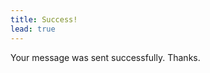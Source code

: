 ```yaml
---
title: Success!
lead: true
---
```


<div id="submit-success" class="alert alert-success alert-dismissible " role="alert">
  Your message was sent successfully. Thanks.
</div>




